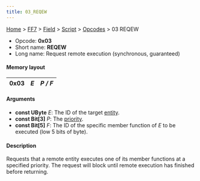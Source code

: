 ```yaml
---
title: 03_REQEW
---
```


[Home](../../../../index.md) > [FF7](../../../../FF7.md) > [Field](../../../Field.md) > [Script](../../Script.md) > [Opcodes](../Opcodes.md) > 03 REQEW

-   Opcode: **0x03**
-   Short name: **REQEW**
-   Long name: Request remote execution (synchronous, guaranteed)

#### Memory layout

| 0x03 | *E* | *P / F* |
|------|-----|---------|

#### Arguments

-   **const UByte** *E*: The ID of the target [entity](../Entity.md).
-   **const Bit\[3\]** *P*: The [priority](../Priorities.md).
-   **const Bit\[5\]** *F*: The ID of the specific member function of *E* to be executed (low 5 bits of byte).

#### Description

Requests that a remote entity executes one of its member functions at a specified priority. The request will block until remote execution has finished before returning.
